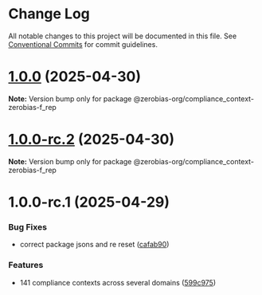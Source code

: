 # Change Log

All notable changes to this project will be documented in this file.
See [Conventional Commits](https://conventionalcommits.org) for commit guidelines.

# [1.0.0](https://github.com/zerobias-org/compliance_context/compare/@zerobias-org/compliance_context-zerobias-f_rep@1.0.0-rc.2...@zerobias-org/compliance_context-zerobias-f_rep@1.0.0) (2025-04-30)

**Note:** Version bump only for package @zerobias-org/compliance_context-zerobias-f_rep





# [1.0.0-rc.2](https://github.com/zerobias-org/compliance_context/compare/@zerobias-org/compliance_context-zerobias-f_rep@1.0.0-rc.1...@zerobias-org/compliance_context-zerobias-f_rep@1.0.0-rc.2) (2025-04-30)

**Note:** Version bump only for package @zerobias-org/compliance_context-zerobias-f_rep





# 1.0.0-rc.1 (2025-04-29)


### Bug Fixes

* correct package jsons and re reset ([cafab90](https://github.com/zerobias-org/compliance_context/commit/cafab90b3771e45ffeefa4ea2dca415266baa99f))


### Features

* 141 compliance contexts across several domains ([599c975](https://github.com/zerobias-org/compliance_context/commit/599c975fcf3da5bbfffe4113c7f5f793e5231e68))
